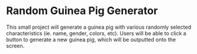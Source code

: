 # Random Guinea Pig Generator

This small project will generate a guinea pig with various randomly selected characteristics (ie. name, gender, colors, etc).  Users will be able to click a button to generate a new guinea pig, which will be outputted onto the screen.